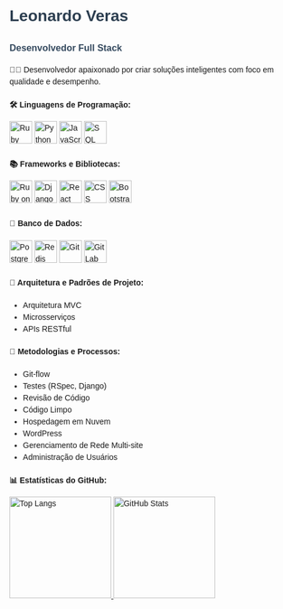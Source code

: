 <div style="font-family: Arial, sans-serif; line-height: 1.5;">
  <!-- Nome e título -->
  <h1 style="color: #2c3e50;">Leonardo Veras</h1>
  <h3 style="color: #34495e;">Desenvolvedor Full Stack</h3>

  <!-- Introdução -->
  <p>👨‍💻 Desenvolvedor apaixonado por criar soluções inteligentes com foco em qualidade e desempenho.</p>

  <!-- Tecnologias e ferramentas -->
  <h4>🛠️ Linguagens de Programação:</h4>
  <p>
    <img loading="lazy" src="https://cdn.jsdelivr.net/gh/devicons/devicon/icons/ruby/ruby-original.svg" width="40" height="40" alt="Ruby"/>
    <img loading="lazy" src="https://cdn.jsdelivr.net/gh/devicons/devicon/icons/python/python-original.svg" width="40" height="40" alt="Python"/>
    <img loading="lazy" src="https://cdn.jsdelivr.net/gh/devicons/devicon/icons/javascript/javascript-original.svg" width="40" height="40" alt="JavaScript"/>
    <img loading="lazy" src="https://cdn.jsdelivr.net/gh/devicons/devicon/icons/mysql/mysql-original.svg" width="40" height="40" alt="SQL"/>
  </p>

  <h4>📚 Frameworks e Bibliotecas:</h4>
  <p>
    <img loading="lazy" src="https://cdn.jsdelivr.net/gh/devicons/devicon/icons/rails/rails-original-wordmark.svg" width="40" height="40" alt="Ruby on Rails"/>
    <img loading="lazy" src="https://static.djangoproject.com/img/logos/django-logo-positive.svg" width="40" height="40" alt="Django"/>
    <img loading="lazy" src="https://cdn.jsdelivr.net/gh/devicons/devicon/icons/react/react-original.svg" width="40" height="40" alt="React"/>
    <img loading="lazy" src="https://cdn.jsdelivr.net/gh/devicons/devicon/icons/css3/css3-original.svg" width="40" height="40" alt="CSS"/>
    <img loading="lazy" src="https://cdn.jsdelivr.net/gh/devicons/devicon/icons/bootstrap/bootstrap-original.svg" width="40" height="40" alt="Bootstrap"/>
  </p>

  <h4>💾 Banco de Dados:</h4>
  <p>
    <img loading="lazy" src="https://cdn.jsdelivr.net/gh/devicons/devicon/icons/postgresql/postgresql-original.svg" width="40" height="40" alt="PostgreSQL"/>
    <img loading="lazy" src="https://cdn.jsdelivr.net/gh/devicons/devicon/icons/redis/redis-original.svg" width="40" height="40" alt="Redis"/>
    <img loading="lazy" src="https://cdn.jsdelivr.net/gh/devicons/devicon/icons/git/git-original.svg" width="40" height="40" alt="Git"/>
    <img loading="lazy" src="https://cdn.jsdelivr.net/gh/devicons/devicon/icons/gitlab/gitlab-original.svg" width="40" height="40" alt="GitLab CI/CD"/>
  </p>

  <!-- Arquitetura, metodologias e processos -->
  <h4>🧩 Arquitetura e Padrões de Projeto:</h4>
  <ul>
    <li>Arquitetura MVC</li>
    <li>Microsserviços</li>
    <li>APIs RESTful</li>
  </ul>

  <h4>🚀 Metodologias e Processos:</h4>
  <ul>
    <li>Git-flow</li>
    <li>Testes (RSpec, Django)</li>
    <li>Revisão de Código</li>
    <li>Código Limpo</li>
    <li>Hospedagem em Nuvem</li>
    <li>WordPress</li>
    <li>Gerenciamento de Rede Multi-site</li>
    <li>Administração de Usuários</li>
  </ul>

  <!-- Estatísticas do GitHub -->
  <div>
    <h4>📊 Estatísticas do GitHub:</h4>
    <a href="https://github.com/andradeveras">
      <img loading="lazy" height="180em" src="https://github-readme-stats.vercel.app/api/top-langs/?username=andradeveras&layout=compact&langs_count=7&theme=dracula" alt="Top Langs"/>
      <img loading="lazy" height="180em" src="https://github-readme-stats.vercel.app/api?username=andradeveras&show_icons=true&theme=dracula&include_all_commits=true&count_private=true" alt="GitHub Stats"/>
    </a>
  </div>
</div>
